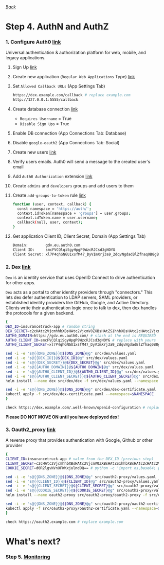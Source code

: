 ###### [Back](http://54.152.51.78:10080/ironjab/it-k8s/src/master/docs/step3.md)

# Step 4. AuthN and AuthZ

### 1. Configure Auth0 [link](https://auth0.com)
Universal authentication & authorization platform for web, mobile, and legacy applications.

1. Sign Up [link](https://auth0.com/signup?&signUpData=%7B%22category%22%3A%22button%22%7D)
2. Create new application (`Regular Web Applications` Type) [link](https://manage.auth0.com/#/applications)
3. Set `Allowed Callback URLs` (App Settings Tab)
    
    ```sh
    https://dex.example.com/callback # replace example.com
    http://127.0.0.1:5555/callback
    ```
4. Create database connection [link](https://manage.auth0.com/#/connections/database)
    * `Requires Username` = True
    * `Disable Sign Ups` = True
5. Enable DB connection (App Connections Tab: Database)
6. Disable `google-oauth2` (App Connections Tab: Social)
7. Create new users [link](https://manage.auth0.com/#/users)
8. Verify users emails. Auth0 will send a message to the created user's email
9. Add `Auth0 Authorization` extension [link](https://manage.auth0.com/#/extensions)
10. Create `admins` and `developers` groups and add users to them
11. Create `add-groups-to-token` rule [link](https://manage.auth0.com/#/rules)
    
    ```sh
    function (user, context, callback) {
      const namespace = 'https://auth/';
      context.idToken[namespace + 'groups'] = user.groups;
      context.idToken.name = user.username;
      callback(null, user, context);
    }
    ```
12. Get application Client ID, Client Secret, Domain (App Settings Tab)

    ```sh
    Domain:        gdv.eu.auth0.com
    Client ID:     smcFVCQlqiSgyHpgP9WzcRJCsd3gNOYG
    Client Secret: xl7P4qhGNGU1xsfM47_DyVImXrj3a9_2dqvNgdadBlZfhaq0B8gBqiTAAMA68qiu
    ```

### 2. Dex [link](https://github.com/coreos/dex)
`Dex` is an identity service that uses OpenID Connect to drive authentication for other apps.

`Dex` acts as a portal to other identity providers through "connectors." This lets dex defer authentication to LDAP servers, SAML providers, or established identity providers like GitHub, Google, and Active Directory. Clients write their authentication logic once to talk to dex, then dex handles the protocols for a given backend.

```sh
{
DEX_ID=insurancetruck-app # random string
DEX_SECRET=c2cHAtc2VjcmhhbXBsHAtc2VjcmV0ZXBsHAtZS1hhbXBsHAtc2cHAtc2VjcmV0 # random string
AUTH0_DOMAIN=https://gdv.eu.auth0.com/ # slash at the end is REQUIRED
AUTH0_CLIENT_ID=smcFVCQlqiSgyHpgP9WzcRJCsd3gNOYG # replace with yours
AUTH0_CLIENT_SECRET=xl7P4qhGNGU1xsfM47_DyVImXrj3a9_2dqvNgdadBlZfhaq0B8gBqiTAAMA68qiu # replace with yours

sed -i -e "s@{{DNS_ZONE}}@${DNS_ZONE}@g" src/dex/values.yaml
sed -i -e "s@{{DEX_ID}}@${DEX_ID}@g" src/dex/values.yaml
sed -i -e "s@{{DEX_SECRET}}@${DEX_SECRET}@g" src/dex/values.yaml
sed -i -e "s@{{AUTH0_DOMAIN}}@${AUTH0_DOMAIN}@g" src/dex/values.yaml
sed -i -e "s@{{AUTH0_CLIENT_ID}}@${AUTH0_CLIENT_ID}@g" src/dex/values.yaml
sed -i -e "s@{{AUTH0_CLIENT_SECRET}}@${AUTH0_CLIENT_SECRET}@g" src/dex/values.yaml
helm install --name dex src/dex/dex -f src/dex/values.yaml --namespace $NAMESPACE

sed -i -e "s@{{DNS_ZONE}}@${DNS_ZONE}@g" src/dex/dex-certificate.yaml
kubectl apply -f src/dex/dex-certificate.yaml --namespace=$NAMESPACE
}

check https://dex.example.com/.well-known/openid-configuration # replace example.com
```

**Please DO NOT MOVE ON until you have deployed dex!**

### 3. Oauth2_proxy [link](https://github.com/bitly/oauth2_proxy)
A reverse proxy that provides authentication with Google, Github or other provider

```sh
{
CLIENT_ID=insurancetruck-app # value from the DEX_ID (previous step)
CLIENT_SECRET=c2cHAtc2VjcmhhbXBsHAtc2VjcmV0ZXBsHAtZS1hhbXBsHAtc2cHAtc2VjcmV0 # value from the DEX_SECRET (previous step)
COOKIE_SECRET=d0R2lgvNVnOFWKxjulndOQ== # python -c 'import os,base64; print base64.b64encode(os.urandom(16))'

sed -i -e "s@{{DNS_ZONE}}@${DNS_ZONE}@g" src/oauth2-proxy/values.yaml
sed -i -e "s@{{CLIENT_ID}}@${CLIENT_ID}@g" src/oauth2-proxy/values.yaml
sed -i -e "s@{{CLIENT_SECRET}}@${CLIENT_SECRET}@g" src/oauth2-proxy/values.yaml
sed -i -e "s@{{COOKIE_SECRET}}@${COOKIE_SECRET}@g" src/oauth2-proxy/values.yaml
helm install --name oauth2-proxy src/oauth2-proxy/oauth2-proxy -f src/oauth2-proxy/values.yaml --namespace $NAMESPACE

sed -i -e "s@{{DNS_ZONE}}@${DNS_ZONE}@g" src/oauth2-proxy/oauth2-certificate.yaml
kubectl apply -f src/oauth2-proxy/oauth2-certificate.yaml --namespace=$NAMESPACE
}

check https://oauth2.example.com # replace example.com
```

<!-- ### 4. Add Auth0 user admin rights
```sh
{
AUTH0_USER_USERNAME=dimag # auth0 created user at step 1.7 username

sed -i -e "s@{{DNS_ZONE}}@${DNS_ZONE}@g" src/admin-user/clusterrolebinding.yaml
sed -i -e "s@{{AUTH0_USER_USERNAME}}@${AUTH0_USER_USERNAME}@g" src/admin-user/clusterrolebinding.yaml
kubectl apply -f src/admin-user/clusterrolebinding.yaml
}
``` -->

<!-- ## Demo

<p align="center">
  <a target="_blank" href="https://asciinema.org/a/197034">
  <img src="https://asciinema.org/a/197034.png" width="885"></image>
  </a>
</p> -->

# What's next?

### Step 5. [Monitoring](http://54.152.51.78:10080/ironjab/it-k8s/src/master/docs/step5.md)
